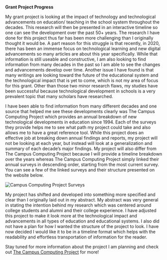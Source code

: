 ### 
**Grant Project Progress**

My grant project is looking at the impact of technology and technological advancements on education/ teaching in the school system throughout the decades. This research will then be presented in an interactive timeline so one can see the development over the past 50+ years. The research I have done for this project thus far has been more challenging than I originally thought it would be. A part reason for this struggle is that recently, in 2020, there has been an immense focus on technological learning and new digital advancements so many articles are about this year specifically. While that information is still useable and constructive, I am also looking to find information from many decades in the past so I am able to see the changes and advancements develop over time. Another issue I have found is that many writings are looking toward the future of the educational system and the technological impact that is yet to come, which is not my area of focus for this grant. Other than those two minor research flaws, my studies have been successful because technological development in schools is a very prevalent topic that many scholars have researched. 

I have been able to find information from many different decades and one source that helped me see these developments clearly was The Campus Computing Project which provides an annual breakdown of new technological developments in education since 1994. Each of the surveys they provide helps me to see what path my project could take and also allows me to have a great reference tool. While this project does an effective job at breaking down annual findings and reports, my project will not be looking at each year, but instead will look at a generalization and summary of each decade’s major findings. My project will also differ from The Campus Computing Project because I will provide a timeline breakdown over the years whereas The Campus Computing Project simply linked their annual surveys in descending order, starting from the most current survey. You can see a few of the linked surveys and their structure presented on the website below.

![Campus Computing Project Surveys](https://hannahfulk.github.io/hannah/images/CCP.JPG)

My project has shifted and developed into something more specified and clear than I originally laid out in my abstract. My abstract was very general in stating the intention behind my research which was centered around college students and alumni and their college experience. I have adjusted this project to make it look more at the technological impact and advancements in all types of education and educational systems. I also did not have a plan for how I wanted the structure of the project to look. I have now decided I would like it to be in a timeline format which helps with the readability and effortless transportation of information for the reader. 

Stay tuned for more information about the project I am planning and check out [The Campus Computing Project](https://www.campuscomputing.net/) for more! 
